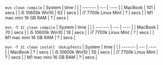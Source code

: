 `mvn clean compile`
| System  | time |  |
| ------- | --- | ---- |
| MacBook | 101 | secs |
| i5 10600k Win10 | 62 | secs |
| i7 7700k Linux Mint | ? | secs | 
| M1 mac mini 16 GB RAM | ? | secs | 


`mvn -T 1C clean compile`
| System  | time |  |
| ------- | --- | ---- |
| MacBook | 70 | secs | 
| i5 10600k Win10 | 18 | secs | 
| i7 7700k Linux Mint | ? | secs | 
| M1 mac mini 16 GB RAM | ? | secs | 


`mvn -T 1C clean install -DskipTests`
| System  | time |  |
| ------- | --- | ---- |
| MacBook | ? | secs | 
| i5 10600k Win10 | 55 | secs | 
| i7 7700k Linux Mint | ? | secs | 
| M1 mac mini 16 GB RAM | ? | secs | 
